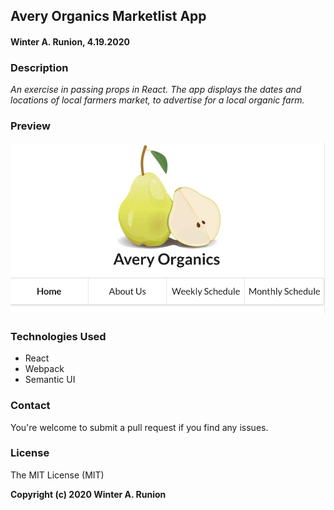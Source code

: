 ## Avery Organics Marketlist App

#### Winter A. Runion, 4.19.2020

### Description
_An exercise in passing props in React. The app displays the dates and locations of local farmers market, to advertise for a local organic farm._

### Preview
<img src="demo.png" width="650px" />

### Technologies Used
* React
* Webpack
* Semantic UI

### Contact
You're welcome to submit a pull request if you find any issues.

### License
The MIT License (MIT)

**Copyright (c) 2020 Winter A. Runion**
